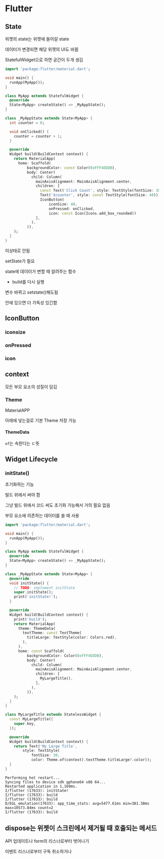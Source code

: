# Flutter

## State

위젯의 state는 위젯에 들어갈 state

데이터가 변경되면 해당 위젯의 UI도 바뀜

StatefulWidget으로 하면 공간이 두개 생김

```dart
import 'package:flutter/material.dart';

void main() {
  runApp(MyApp());
}

class MyApp extends StatefulWidget {
  @override
  State<MyApp> createState() => _MyAppState();
}

class _MyAppState extends State<MyApp> {
  int counter = 0;

  void onClicked() {
    counter = counter + 1;
  }

  @override
  Widget build(BuildContext context) {
    return MaterialApp(
      home: Scaffold(
          backgroundColor: const Color(0xFFF4EDDB),
          body: Center(
            child: Column(
              mainAxisAlignment: MainAxisAlignment.center,
              children: [
                const Text('Click Count', style: TextStyle(fontSize: 30)),
                Text('$counter', style: const TextStyle(fontSize: 40)),
                IconButton(
                    iconSize: 40,
                    onPressed: onClicked,
                    icon: const Icon(Icons.add_box_rounded))
              ],
            ),
          )),
    );
  }
}

```

이상태로 안됨

setState가 필요

state에 데이터가 변할 때 알려주는 함수

- build를 다시 실행

변수 바뀌고 setstate()해도됨

안에 있으면 더 가독성 있긴함

## IconButton

### iconsize

### onPressed

### icon



## context

모든 부모 요소의 성질이 담김

### Theme

MaterialAPP

아래에 넣는걸로 기본 Theme 저장 가능

#### ThemeData

`of`는 속한다는 ㄷ뜻



## Widget Lifecycle

### initState()

초기화하는 기능

빌드 위에서 써야 함

그냥 빌드 위에서 코드 써도 초기화 가능해서 거의 필요 없음

부모 요소에 의존하는 데이터를 쓸 때 사용

```dart
import 'package:flutter/material.dart';

void main() {
  runApp(MyApp());
}

class MyApp extends StatefulWidget {
  @override
  State<MyApp> createState() => _MyAppState();
}

class _MyAppState extends State<MyApp> {
  @override
  void initState() {
    // TODO: implement initState
    super.initState();
    print('initState!');
  }

  @override
  Widget build(BuildContext context) {
    print('build');
    return MaterialApp(
      theme: ThemeData(
        textTheme: const TextTheme(
          titleLarge: TextStyle(color: Colors.red),
        ),
      ),
      home: const Scaffold(
          backgroundColor: Color(0xFFF4EDDB),
          body: Center(
            child: Column(
              mainAxisAlignment: MainAxisAlignment.center,
              children: [
                MyLargeTitle(),
              ],
            ),
          )),
    );
  }
}

class MyLargeTitle extends StatelessWidget {
  const MyLargeTitle({
    super.key,
  });

  @override
  Widget build(BuildContext context) {
    return Text('My Large Title',
        style: TextStyle(
            fontSize: 30,
            color: Theme.of(context).textTheme.titleLarge?.color));
  }
}

```



```
Performing hot restart...
Syncing files to device sdk gphone64 x86 64...
Restarted application in 1,169ms.
I/flutter (17633): initState!
I/flutter (17633): build
I/flutter (17633): build
D/EGL_emulation(17633): app_time_stats: avg=5477.61ms min=381.38ms max=10573.84ms count=2
I/flutter (17633): build

```

## dispose는 위젯이 스크린에서 제거될 때 호출되는 메서드

API 업데이트나 form의 리스너로부터 벗어나기

이벤트 리스너로부터 구독 취소하거나